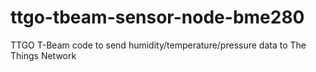 # ttgo-tbeam-sensor-node-bme280
TTGO T-Beam code to send humidity/temperature/pressure data to The Things Network
